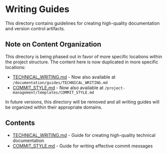 # Writing Guides

This directory contains guidelines for creating high-quality documentation and version control artifacts.

## Note on Content Organization

This directory is being phased out in favor of more specific locations within the project structure. The content here is now duplicated in more specific locations:

- [TECHNICAL_WRITING.md](./TECHNICAL_WRITING.md) - Now also available at `/documentation/guides/TECHNICAL_WRITING.md`
- [COMMIT_STYLE.md](./COMMIT_STYLE.md) - Now also available at `/project-management/templates/COMMIT_STYLE.md`

In future versions, this directory will be removed and all writing guides will be organized within their appropriate domains.

## Contents

- [TECHNICAL_WRITING.md](./TECHNICAL_WRITING.md) - Guide for creating high-quality technical documentation
- [COMMIT_STYLE.md](./COMMIT_STYLE.md) - Guide for writing effective commit messages
